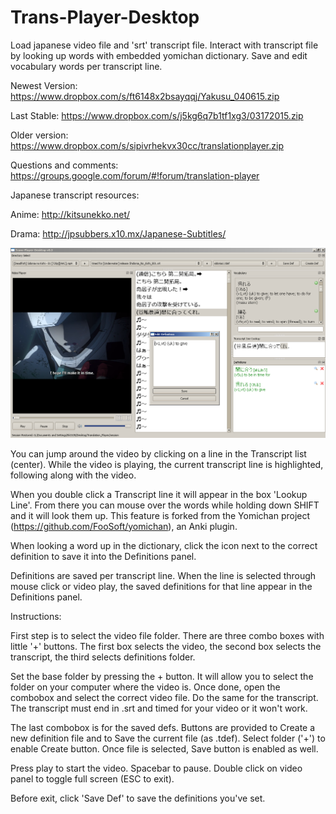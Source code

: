 # Trans-Player-Desktop

Load japanese video file and 'srt' transcript file.
Interact with transcript file by looking up words with embedded yomichan dictionary.
Save and edit vocabulary words per transcript line.

Newest Version: https://www.dropbox.com/s/ft6148x2bsayqqj/Yakusu_040615.zip

Last Stable: https://www.dropbox.com/s/j5kg6q7b1tf1xg3/03172015.zip

Older version: https://www.dropbox.com/s/sipivrhekvx30cc/translationplayer.zip

Questions and comments: https://groups.google.com/forum/#!forum/translation-player

Japanese transcript resources:

Anime: http://kitsunekko.net/

Drama: http://jpsubbers.x10.mx/Japanese-Subtitles/

![ScreenShot](2015-03-16_235702.png)

You can jump around the video by clicking on a line in the Transcript list (center). While the video is playing, the current transcript line is highlighted, following along with the video.

When you double click a Transcript line it will appear in the box 'Lookup Line'. From there you can mouse over the words while holding down SHIFT and it will look them up. This feature is forked from the Yomichan project (https://github.com/FooSoft/yomichan), an Anki plugin. 

When looking a word up in the dictionary, click the icon next to the correct definition to save it into the Definitions panel.

Definitions are saved per transcript line. When the line is selected through mouse click or video play, the saved definitions for that line appear in the Definitions panel.

Instructions:

First step is to select the video file folder. There are three combo boxes with little '+' buttons. The first box selects the video, the second box selects the transcript, the third selects definitions folder.

Set the base folder by pressing the + button. It will allow you to select the folder on your computer where the video is. Once done, open the combobox and select the correct video file. Do the same for the transcript. The transcript must end in .srt and timed for your video or it won't work.

The last combobox is for the saved defs. Buttons are provided to Create a new definition file and to Save the current file (as .tdef). Select folder ('+') to enable Create button. Once file is selected, Save button is enabled as well.

Press play to start the video. Spacebar to pause. Double click on video panel to toggle full screen (ESC to exit).

Before exit, click 'Save Def' to save the definitions you've set.

